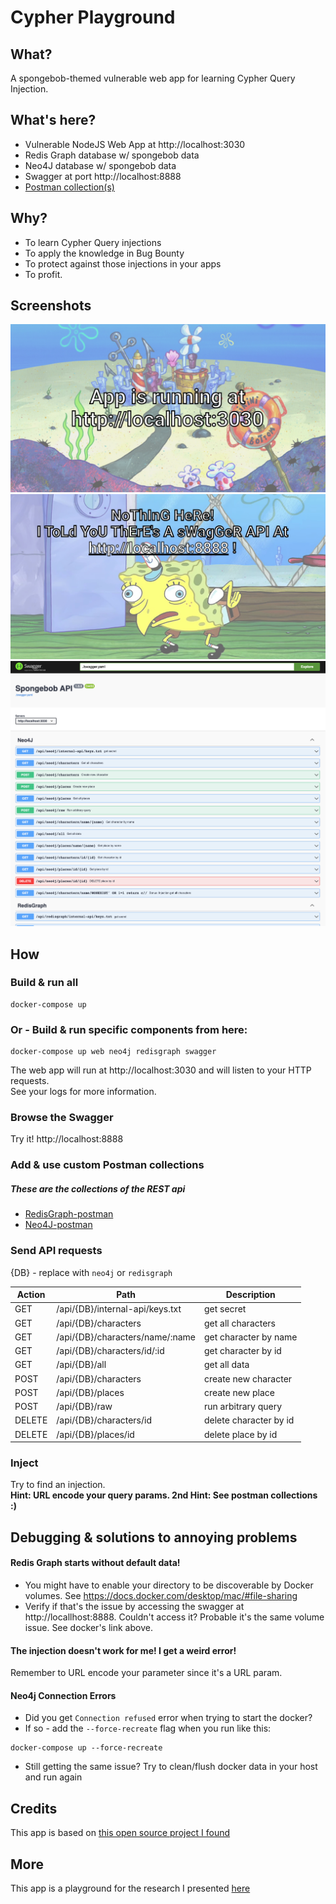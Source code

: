 
# Cypher Playground

## What?

A spongebob-themed vulnerable web app for learning Cypher Query Injection.
<br>

## What's here?
- Vulnerable NodeJS Web App at http://localhost:3030
- Redis Graph database w/ spongebob data
- Neo4J database w/ spongebob data 
- Swagger at port http://localhost:8888
- [Postman collection(s)](https://github.com/noypearl/cypher-playground/tree/main/postman)

## Why?

- To learn Cypher Query injections
- To apply the knowledge in Bug Bounty
- To protect against those injections in your apps
- To profit.

## Screenshots
![homepage](/screenshots/homepage.png?raw=true)
![error](/screenshots/404.png?raw=true)
![swagger](/screenshots/swagger.png?raw=true)

## How
### Build & run all 
```
docker-compose up
```

### Or - Build & run specific components from here: 
```
docker-compose up web neo4j redisgraph swagger
```
The web app will run at http://localhost:3030 and will listen to your HTTP requests.
<br> 
See your logs for more information.
### Browse the Swagger
Try it! http://localhost:8888

### Add & use custom Postman collections 
##### These are the collections of the REST api
- [RedisGraph-postman](https://github.com/noypearl/cypher-playground/blob/main/postman/redisgraph-spongebob%20.postman_collection.json) 
- [Neo4J-postman](https://github.com/noypearl/cypher-playground/blob/main/postman/neo4j-spongebob.postman_collection.json)

### Send API requests
{DB} - replace with `neo4j` or `redisgraph`

Action | Path | Description 
--- | --- | ---  
GET | /api/{DB}/internal-api/keys.txt | get secret
GET | /api/{DB}/characters | get all characters
GET | /api/{DB}/characters/name/:name | get character by name
GET | /api/{DB}/characters/id/:id | get character by id
GET | /api/{DB}/all | get all data
POST | /api/{DB}/characters | create new character
POST | /api/{DB}/places | create new place
POST | /api/{DB}/raw | run arbitrary query
DELETE | /api/{DB}/characters/id | delete character by id
DELETE | /api/{DB}/places/id | delete place by id

### Inject
Try to find an injection. 
<br> 
**Hint: URL encode your query params. 2nd Hint: See postman collections :)**

## Debugging & solutions to annoying problems
#### Redis Graph starts without default data!
- You might have to enable your directory to be discoverable by Docker volumes. 
See https://docs.docker.com/desktop/mac/#file-sharing
- Verify if that's the issue by accessing the swagger at http://locallhost:8888. Couldn't access it? Probable it's the same volume issue. See docker's link above. 

#### The injection doesn't work for me! I get a weird error!
Remember to URL encode your parameter since it's a URL param.

#### Neo4j Connection Errors
- Did you get `Connection refused` error when trying to start the docker?
- If so - add the `--force-recreate` flag when you run like this:
```
docker-compose up --force-recreate
``` 
- Still getting the same issue? Try to clean/flush docker data in your host and run again

## Credits
This app is based on [this open source project I found](https://github.com/morkin1792/CIWA)

## More
This app is a playground for the research I presented [here](https://bsidestlv.com/agenda/cypher_query_injection___the_new__sql_injection__we_aren_t_aware_of/)
